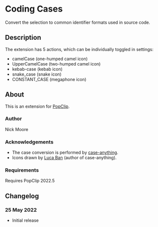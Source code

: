# Coding Cases

Convert the selection to common identifier formats used in source code.

## Description

The extension has 5 actions, which can be individually toggled in settings:

* camelCase (one-humped camel icon)
* UpperCamelCase (two-humped camel icon)
* kebab-case (kebab icon)
* snake_case (snake icon)
* CONSTANT_CASE (megaphone icon)

## About

This is an extension for [PopClip](https://www.popclip.app/).

### Author

Nick Moore

### Acknowledgements

* The case conversion is performed by [case-anything](https://github.com/mesqueeb/case-anything).
* Icons drawn by [Luca Ban](https://github.com/mesqueeb) (author of case-anything).

### Requirements

Requires PopClip 2022.5

## Changelog

### 25 May 2022

* Initial release
